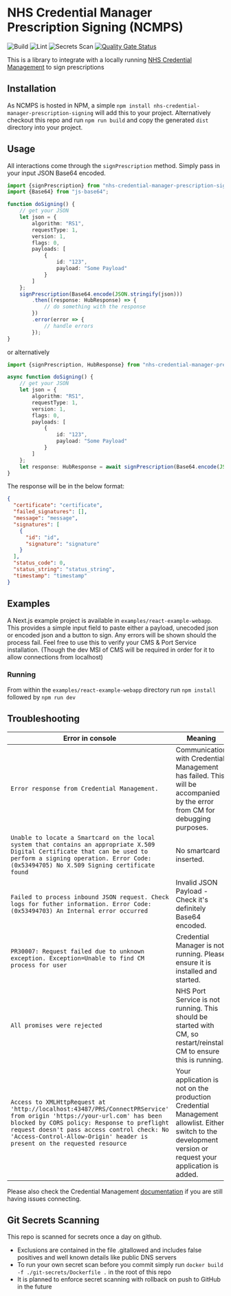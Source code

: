 # NHS Credential Manager Prescription Signing (NCMPS)

![Build](https://github.com/NHSDigital/nhs-credential-manager-prescription-signing/actions/workflows/test-on-push.yml/badge.svg)
![Lint](https://github.com/NHSDigital/nhs-credential-manager-prescription-signing/actions/workflows/linting.yml/badge.svg)
![Secrets Scan](https://github.com/NHSDigital/nhs-credential-manager-prescription-signing/actions/workflows/scan-secrets-on-push.yml/badge.svg)
[![Quality Gate Status](https://sonarcloud.io/api/project_badges/measure?project=NHSDigital_nhs-credential-manager-prescription-signing&metric=alert_status)](https://sonarcloud.io/summary/new_code?id=NHSDigital_nhs-credential-manager-prescription-signing)

This is a library to integrate with a locally
running [NHS Credential Management](https://digital.nhs.uk/services/care-identity-service/applications-and-services/technical-services/credential-management)
to sign prescriptions

## Installation

As NCMPS is hosted in NPM, a simple `npm install nhs-credential-manager-prescription-signing` will add this to your
project.
Alternatively checkout this repo and run `npm run build` and copy the generated `dist` directory into your project.

## Usage

All interactions come through the `signPrescription` method. Simply pass in your input JSON Base64 encoded.

```typescript
import {signPrescription} from "nhs-credential-manager-prescription-signing";
import {Base64} from "js-base64";

function doSigning() {
    // get your JSON
    let json = {
        algorithm: "RS1",
        requestType: 1,
        version: 1,
        flags: 0,
        payloads: [
            {
                id: "123",
                payload: "Some Payload"
            }
        ]
    };
    signPrescription(Base64.encode(JSON.stringify(json)))
        .then((response: HubResponse) => {
            // do something with the response
        })
        .error(error => {
            // handle errors
        });
}
```

or alternatively

```typescript
import {signPrescription, HubResponse} from "nhs-credential-manager-prescription-signing";

async function doSigning() {
    // get your JSON
    let json = {
        algorithm: "RS1",
        requestType: 1,
        version: 1,
        flags: 0,
        payloads: [
            {
                id: "123",
                payload: "Some Payload"
            }
        ]
    };
    let response: HubResponse = await signPrescription(Base64.encode(JSON.stringify(json)));
}
```

The response will be in the below format:

```json
{
  "certificate": "certificate",
  "failed_signatures": [],
  "message": "message",
  "signatures": [
    {
      "id": "id",
      "signature": "signature"
    }
  ],
  "status_code": 0,
  "status_string": "status_string",
  "timestamp": "timestamp"
}
```

## Examples

A Next.js example project is available in `examples/react-example-webapp`. This provides a simple input field to paste
either a payload, unecoded json or encoded json and a button to sign. Any errors will be shown should the process fail.
Feel free to use this to verify your CMS & Port Service installation. (Though the dev MSI of CMS will be required in
order for it to allow connections from localhost)

### Running

From within the `examples/react-example-webapp` directory run `npm install` followed by `npm run dev`

## Troubleshooting

| Error in console                                                                                                                                                                                                                                                                              | Meaning                                                                                                                                                   |
|-----------------------------------------------------------------------------------------------------------------------------------------------------------------------------------------------------------------------------------------------------------------------------------------------|-----------------------------------------------------------------------------------------------------------------------------------------------------------|
| `Error response from Credential Management.`                                                                                                                                                                                                                                                  | Communication with Credential Management has failed. This will be accompanied by the error from CM for debugging purposes.                                |
| `Unable to locate a Smartcard on the local system that contains an appropriate X.509 Digital Certificate that can be used to perform a signing operation. Error Code: (0x53494705) No X.509 Signing certificate found`                                                                        | No smartcard inserted.                                                                                                                                    |
| `Failed to process inbound JSON request. Check logs for futher information. Error Code: (0x53494703) An Internal error occurred`                                                                                                                                                              | Invalid JSON Payload - Check it's definitely Base64 encoded.                                                                                              |
| `PR30007: Request failed due to unknown exception. Exception=Unable to find CM process for user`                                                                                                                                                                                              | Credential Manager is not running. Please ensure it is installed and started.                                                                             |
| `All promises were rejected`                                                                                                                                                                                                                                                                  | NHS Port Service is not running. This should be started with CM, so restart/reinstall CM to ensure this is running.                                       |
| `Access to XMLHttpRequest at 'http://localhost:43487/PRS/ConnectPRService' from origin 'https://your-url.com' has been blocked by CORS policy: Response to preflight request doesn't pass access control check: No 'Access-Control-Allow-Origin' header is present on the requested resource` | Your application is not on the production Credential Management allowlist. Either switch to the development version or request your application is added. |

Please also check the Credential
Management [documentation](https://digital.nhs.uk/services/care-identity-service/applications-and-services/technical-services/credential-management)
if you are still having issues connecting.

## Git Secrets Scanning

This repo is scanned for secrets once a day on github.

* Exclusions are contained in the file .gitallowed and includes false positives and well known details like public DNS
  servers
* To run your own secret scan before you commit simply run ```docker build -f ./git-secrets/Dockerfile .``` in the root
  of this repo
* It is planned to enforce secret scanning with rollback on push to GitHub in the future